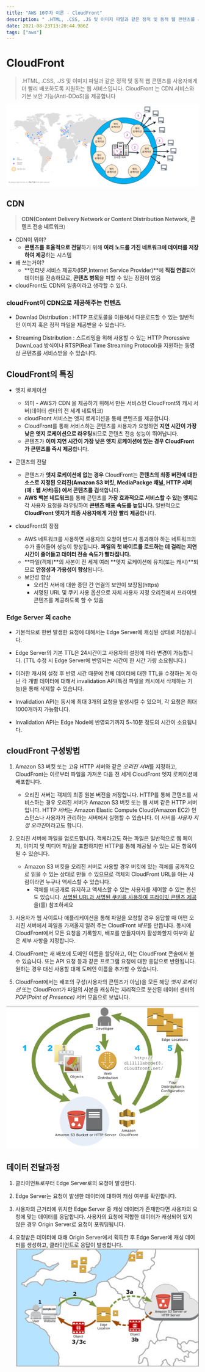 ```yaml
---
title: "AWS 10주차 이론 - CloudFront"
description: " .HTML, .CSS, .JS 및 이미지 파일과 같은 정적 및 동적 웹 콘텐츠를 사용자에게 더 빨리 배포하도록 지원하는 웹 서비스입니다. CloudFront 는 CDN 서비스와 기본 보안 기능(Anti-DDoS)을 제공합니다CDN(Content Delivery Net"
date: 2021-08-23T13:20:44.986Z
tags: ["aws"]
---
```

# CloudFront

>  .HTML, .CSS, .JS 및 이미지 파일과 같은 정적 및 동적 웹 콘텐츠를 사용자에게 더 빨리 배포하도록 지원하는 웹 서비스입니다.
>  CloudFront 는 CDN 서비스와 기본 보안 기능(Anti-DDoS)을 제공합니다

![](../images/5c5c7c30-3119-404a-b649-943381ac48d4-image-20210822151124099.png)

## CDN

> **CDN(Content Delivery Network or Content Distribution Network, 콘텐츠 전송 네트워크**)

- CDN이 뭐야?
  - **콘텐츠를 효율적으로 전달**하기 위해 **여러 노드를 가진 네트워크에 데이터를 저장하여 제공**하는 시스템
- 왜 쓰는거야?
  - **인터넷 서비스 제공자(ISP,Internet Service Provider)**에 **직접 연결**되어 데이터를 전송하므로, **콘텐츠 병목**을 피할 수 있는 장점이 있음
- cloudFront도 CDN의 일종이라고 생각할 수 있다.



### cloudFront이 CDN으로 제공해주는 컨텐츠

- Downlad Distribution : HTTP 프로토콜을 이용해서 다운로드할 수 있는 일반적인 이미지 혹은 정적 파일을 제공받을 수 있습니다.

- Streaming Distribution : 스트리밍을 위해 사용할 수 있는 HTTP Proressive DownLoad 방식이나 RTSP(Real Time Streaming Protocol)을 지원하는 동영상 콘텐츠를 서비스받을 수 있습니다.



## CloudFront의 특징

- 엣지 로케이션
  - 의미 - AWS가 CDN 을 제공하기 위해서 만든 서비스인 CloudFront의 캐시 서버(데이터 센터의 전 세계 네트워크)
  - cloudFront 서비스는 엣지 로케이션을 통해 콘텐츠를 제공합니다.
  - CloudFront를 통해 서비스하는 콘텐츠를 사용자가 요청하면 **지연 시간이 가장 낮은 엣지 로케이션으로 라우팅**되므로 콘텐츠 전송 성능이 뛰어납니다.
  - 콘텐츠가 **이미 지연 시간이 가장 낮은 엣지 로케이션에 있는 경우 CloudFront가 콘텐츠를 즉시 제공**합니다.

- 콘텐츠의 전달
  - 콘텐츠가 **엣지 로케이션에 없는 경우** CloudFront는 **콘텐츠의 최종 버전에 대한 소스로 지정된 오리진(Amazon S3 버킷, MediaPackge 채널, HTTP 서버(예 : 웹 서버)등) 에서 콘텐츠를 검**색합니다.
  - **AWS 백본 네트워크**를 통해 콘텐츠를 **가장 효과적으로 서비스할 수 있는 엣지**로 각 사용자 요청을 라우팅하여 **콘텐츠 배포 속도를 높입니다.** 일반적으로 **CloudFront 엣지가 최종 사용자에게 가장 빨리 제공**합니다.
- cloudFront의 장점
  - AWS 네트워크를 사용하면 사용자의 요청이 반드시 통과해야 하는 네트워크의 수가 줄어들어 성능이 향상됩니다. **파일의 첫 바이트를 로드하는 데 걸리는 지연 시간이 줄어들고 데이터 전송 속도가 빨라집니다.**
  - **파일(객체)**의 사본이 전 세계 여러 **엣지 로케이션에 유지(또는 캐시)**되므로 **안정성과 가용성이 향상**됩니다.
  - 보안성 향상
    - 오리진 서버에 대한 종단 간 연결의 보안이 보장됨(https)
    - 서명된 URL 및 쿠키 사용 옵션으로 자체 사용자 지정 오리진에서 프라이빗 콘텐츠를 제공하도록 할 수 있음



### Edge Server 의 cache

- 기본적으로 한번 발생한 요청에 대해서는 Edge Server에 캐싱된 상태로 저장됩니다.

- Edge Server의 기본 TTL은 24시간이고 사용자의 설정에 따라 변경이 가능합니다. (TTL 수정 시 Edge Server에 반영되는 시간이 한 시간 가량 소요됩니다.)

- 이러한 캐시의 설정 후 반영 시간 때문에 전체 데이터에 대한 TTL을 수정하는 게 아닌 각 개별 데이터에 대해서 invalidation API(특정 파일을 캐시에서 삭제하는 기능)을 통해 삭제할 수 있습니다.

- Invalidation API는 동시에 최대 3개의 요청을 발생시킬 수 있으며, 각 요청은 최대 1000개까지 가능합니다.

- Invalidation API는 Edge Node에 반영되기까지 5~10분 정도의 시간이 소요됩니다.



## cloudFront 구성방법

1. Amazon S3 버킷 또는 고유 HTTP 서버와 같은 *오리진 서버*를 지정하고, CloudFront는 이로부터 파일을 가져온 다음 전 세계 CloudFront 엣지 로케이션에 배포합니다.
   - 오리진 서버는 객체의 최종 원본 버전을 저장합니다. 
     HTTP를 통해 콘텐츠를 서비스하는 경우 오리진 서버가 Amazon S3 버킷 또는 웹 서버 같은 HTTP 서버입니다. 
     HTTP 서버는 Amazon Elastic Compute Cloud(Amazon EC2) 인스턴스나 사용자가 관리하는 서버에서 실행할 수 있습니다. 이 서버를 *사용자 지정 오리진*이라고도 합니다.

2. 오리진 서버에 파일을 업로드합니다. 객체라고도 하는 파일은 일반적으로 웹 페이지, 이미지 및 미디어 파일을 포함하지만 HTTP를 통해 제공될 수 있는 모든 항목이 될 수 있습니다.

   - Amazon S3 버킷을 오리진 서버로 사용할 경우 버킷에 있는 객체를 공개적으로 읽을 수 있는 상태로 만들 수 있으므로 객체의 CloudFront URL을 아는 사람이라면 누구나 액세스할 수 있습니다. 
     - 객체를 비공개로 유지하고 액세스할 수 있는 사용자를 제어할 수 있는 옵션도 있습니다. [서명된 URL과 서명된 쿠키를 사용하여 프라이빗 콘텐츠 제공](https://docs.aws.amazon.com/ko_kr/AmazonCloudFront/latest/DeveloperGuide/PrivateContent.html)을(를) 참조하세요
3. 사용자가 웹 사이트나 애플리케이션을 통해 파일을 요청할 경우 응답할 때 어떤 오리진 서버에서 파일을 가져올지 알려 주는 CloudFront *배포*를 만듭니다. 동시에 CloudFront에서 모든 요청을 기록할지, 배포를 만들자마자 활성화할지 여부와 같은 세부 사항을 지정합니다.
4. CloudFront는 새 배포에 도메인 이름을 할당하고, 이는 CloudFront 콘솔에서 볼 수 있습니다. 또는 API 요청 등과 같은 프로그램 요청에 대한 응답으로 반환됩니다. 원하는 경우 대신 사용할 대체 도메인 이름을 추가할 수 있습니다.
5. CloudFront에서는 배포의 구성(사용자의 콘텐츠가 아님)을 모든 해당 *엣지 로케이션* 또는 CloudFront가 파일의 사본을 캐싱하는 지리적으로 분산된 데이터 센터의 *POP(Point of Presence)* 서버 모음으로 보냅니다.

![](../images/ded24ff8-00be-4238-8cdc-3df85b78fd11-image-20210822183038567.png)



## 데이터 전달과정

1. 클라이언트로부터 Edge Server로의 요청이 발생한다.

2. Edge Server는 요청이 발생한 데이터에 대하여 캐싱 여부를 확인합니다.
3. 사용자의 근거리에 위치한 Edge Server 중 캐싱 데이터가 존재한다면 사용자의 요청에 맞는 데이터를 응답합니다.
   사용자의 요청에 적합한 데이터가 캐싱되어 있지 않은 경우 Origin Server로 요청이 포워딩됩니다.

4. 요청받은 데이터에 대해 Origin Server에서 획득한 후 Edge Server에 캐싱 데이터를 생성하고, 클라이언트로 응답이 발생합니다.
![](../images/ded57188-fb1c-4764-959a-bde703441fbc-image-20210822183358653.png)


